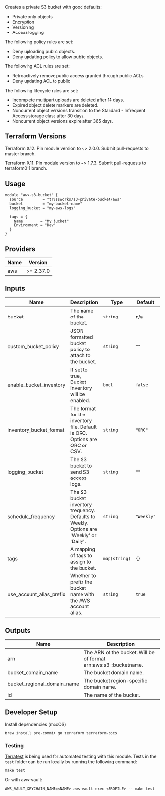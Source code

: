 Creates a private S3 bucket with good defaults:

* Private only objects
* Encryption
* Versioning
* Access logging

The following policy rules are set:

* Deny uploading public objects.
* Deny updating policy to allow public objects.

The following ACL rules are set:

* Retroactively remove public access granted through public ACLs
* Deny updating ACL to public

The following lifecycle rules are set:

* Incomplete multipart uploads are deleted after 14 days.
* Expired object delete markers are deleted.
* Noncurrent object versions transition to the Standard - Infrequent Access storage class after 30 days.
* Noncurrent object versions expire after 365 days.

## Terraform Versions

Terraform 0.12. Pin module version to ~> 2.0.0. Submit pull-requests to master branch.

Terraform 0.11. Pin module version to ~> 1.7.3. Submit pull-requests to terraform011 branch.

## Usage

```hcl
module "aws-s3-bucket" {
  source         = "trussworks/s3-private-bucket/aws"
  bucket         = "my-bucket-name"
  logging_bucket = "my-aws-logs"

  tags = {
    Name        = "My bucket"
    Environment = "Dev"
  }
}
```

<!-- BEGINNING OF PRE-COMMIT-TERRAFORM DOCS HOOK -->
## Providers

| Name | Version |
|------|---------|
| aws | >= 2.37.0 |

## Inputs

| Name | Description | Type | Default | Required |
|------|-------------|------|---------|:-----:|
| bucket | The name of the bucket. | `string` | n/a | yes |
| custom\_bucket\_policy | JSON formatted bucket policy to attach to the bucket. | `string` | `""` | no |
| enable\_bucket\_inventory | If set to true, Bucket Inventory will be enabled. | `bool` | `false` | no |
| inventory\_bucket\_format | The format for the inventory file. Default is ORC. Options are ORC or CSV. | `string` | `"ORC"` | no |
| logging\_bucket | The S3 bucket to send S3 access logs. | `string` | `""` | no |
| schedule\_frequency | The S3 bucket inventory frequency. Defaults to Weekly. Options are 'Weekly' or 'Daily'. | `string` | `"Weekly"` | no |
| tags | A mapping of tags to assign to the bucket. | `map(string)` | `{}` | no |
| use\_account\_alias\_prefix | Whether to prefix the bucket name with the AWS account alias. | `string` | `true` | no |

## Outputs

| Name | Description |
|------|-------------|
| arn | The ARN of the bucket. Will be of format arn:aws:s3:::bucketname. |
| bucket\_domain\_name | The bucket domain name. |
| bucket\_regional\_domain\_name | The bucket region-specific domain name. |
| id | The name of the bucket. |

<!-- END OF PRE-COMMIT-TERRAFORM DOCS HOOK -->

## Developer Setup

Install dependencies (macOS)

```shell
brew install pre-commit go terraform terraform-docs
```

### Testing

[Terratest](https://github.com/gruntwork-io/terratest) is being used for
automated testing with this module. Tests in the `test` folder can be run
locally by running the following command:

```shell
make test
```

Or with aws-vault:

```shell
AWS_VAULT_KEYCHAIN_NAME=<NAME> aws-vault exec <PROFILE> -- make test
```
